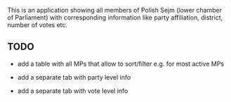 This is an application showing all members of Polish Sejm (lower chamber of Parliament) with corresponding information like party affiliation, district, number of votes etc.

## TODO

- add a table with all MPs that allow to sort/filter e.g. for most active MPs

- add a separate tab with party level info

- add a separate tab with vote level info